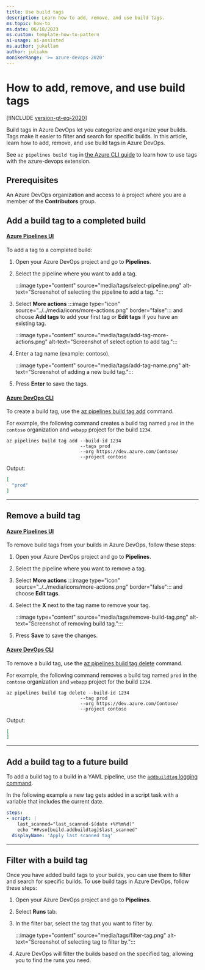```yaml
---
title: Use build tags
description: Learn how to add, remove, and use build tags. 
ms.topic: how-to 
ms.date: 06/18/2023
ms.custom: template-how-to-pattern
ai-usage: ai-assisted
ms.author: jukullam
author: juliakm
monikerRange: '>= azure-devops-2020'
---
```


# How to add, remove, and use build tags

[!INCLUDE [version-gt-eq-2020](../../includes/version-gt-eq-2020.md)]

Build tags in Azure DevOps let you categorize and organize your builds. Tags make it easier to filter and search for specific builds. In this article, learn how to add, remove, and use build tags in Azure DevOps.

See `az pipelines build tag` in [the Azure CLI guide](/cli/azure/pipelines/build/tag) to learn how to use tags with the azure-devops extension.

## Prerequisites

An Azure DevOps organization and access to a project where you are a member of the **Contributors** group.

## Add a build tag to a completed build

#### [Azure Pipelines UI](#tab/azure-pipelines-ui)

To add a tag to a completed build:

1. Open your Azure DevOps project and go to **Pipelines**.
1. Select the pipeline where you want to add a tag.

    :::image type="content" source="media/tags/select-pipeline.png" alt-text="Screenshot of selecting the pipeline to add a tag. ":::

1. Select **More actions** :::image type="icon" source="../../media/icons/more-actions.png" border="false"::: and choose **Add tags** to add your first tag or **Edit tags** if you have an existing tag. 

    :::image type="content" source="media/tags/add-tag-more-actions.png" alt-text="Screenshot of select option to add tag.":::

1. Enter a tag name (example: contoso).

    :::image type="content" source="media/tags/add-tag-name.png" alt-text="Screenshot of adding a new build tag.":::

1. Press **Enter**  to save the tags.

#### [Azure DevOps CLI](#tab/azure-devops-cli)

To create a build tag, use the [az pipelines build tag add](/cli/azure/pipelines/build/tag#az-pipelines-build-tag-add) command.

For example, the following command creates a build tag named `prod` in the `contoso` organization and `webapp` project for the build `1234`.

```azurecli
az pipelines build tag add --build-id 1234
                           --tags prod
                           --org https://dev.azure.com/Contoso/
                           --project contoso
```
Output:

```json
[
  "prod"
]
```

---


## Remove a build tag

#### [Azure Pipelines UI](#tab/azure-pipelines-ui)

To remove build tags from your builds in Azure DevOps, follow these steps:

1. Open your Azure DevOps project and go to **Pipelines**.
1. Select the pipeline where you want to remove a tag.
1. Select **More actions** :::image type="icon" source="../../media/icons/more-actions.png" border="false"::: and choose **Edit tags**. 
1. Select the **X** next to the tag name to remove your tag.

    :::image type="content" source="media/tags/remove-build-tag.png" alt-text="Screenshot of removing build tag.":::

1. Press **Save** to save the changes.

#### [Azure DevOps CLI](#tab/azure-devops-cli)

To remove a build tag, use the [az pipelines build tag delete](/cli/azure/pipelines/build/tag#az-pipelines-build-tag-delete) command.

For example, the following command removes a build tag named `prod` in the `contoso` organization and `webapp` project for the build `1234`.

```azurecli
az pipelines build tag delete --build-id 1234
                           --tag prod
                           --org https://dev.azure.com/Contoso/
                           --project contoso
```

Output:

```json
[
]
```

---

## Add a build tag to a future build

To add a build tag to a build in a YAML pipeline, use the [`addbuildtag` logging command](../scripts/logging-commands.md#addbuildtag-add-a-tag-to-the-build). 

In the following example a new tag gets added in a script task with a variable that includes the current date.

```yaml
steps:
- script: |
    last_scanned="last_scanned-$(date +%Y%m%d)"
    echo "##vso[build.addbuildtag]$last_scanned"
  displayName: 'Apply last scanned tag'
```
---

## Filter with a build tag

Once you have added build tags to your builds, you can use them to filter and search for specific builds. To use build tags in Azure DevOps, follow these steps:

1. Open your Azure DevOps project and go to **Pipelines**.
1. Select **Runs** tab.
1. In the filter bar, select the tag that you want to filter by.

    :::image type="content" source="media/tags/filter-tag.png" alt-text="Screenshot of selecting tag to filter by.":::

1. Azure DevOps will filter the builds based on the specified tag, allowing you to find the runs you need.

